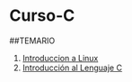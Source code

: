 # Curso-C

##TEMARIO

1. [Introduccion a Linux](http://nbviewer.jupyter.org/github/Rogger794/Curso-C/blob/master/Clase1.ipynb)
2. [Introducción al Lenguaje C](http://nbviewer.jupyter.org/github/Rogger794/Curso-C/blob/master/Clase2.ipynb)
